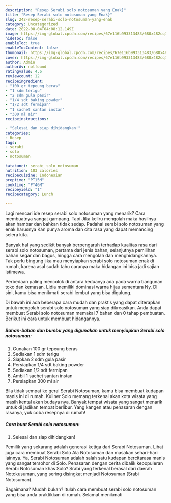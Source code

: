 ```yaml
---
description: "Resep Serabi solo notosuman yang Enak}"
title: "Resep Serabi solo notosuman yang Enak}"
slug: 242-resep-serabi-solo-notosuman-yang-enak
category: Uncategorized
date: 2022-08-04T04:08:12.149Z
image: https://img-global.cpcdn.com/recipes/67e116b993313483/680x482cq70/serabi-solo-notosuman-foto-resep-utama.jpg
hideToc: false
enableToc: true
enableTocContent: false
thumbnail: https://img-global.cpcdn.com/recipes/67e116b993313483/680x482cq70/serabi-solo-notosuman-foto-resep-utama.jpg
cover: https://img-global.cpcdn.com/recipes/67e116b993313483/680x482cq70/serabi-solo-notosuman-foto-resep-utama.jpg
author: Admin
authorAv: notfound
ratingvalue: 4.6
reviewcount: 12
recipeingredient:
- "100 gr tepeung beras"
- "1 sdm terigu"
- "2 sdm gula pasir"
- "1/4 sdt baking powder"
- "1/2 sdt fermipan"
- "1 sachet santan instan"
- "300 ml air"
recipeinstructions:

- "Selesai dan siap dihidangkan!"
categories:
- Resep
tags:
- serabi
- solo
- notosuman

katakunci: serabi solo notosuman 
nutrition: 103 calories
recipecuisine: Indonesian
preptime: "PT15M"
cooktime: "PT46M"
recipeyield: "1"
recipecategory: Lunch

---
```



Lagi mencari ide resep serabi solo notosuman yang menarik? Cara membuatnya sangat gampang. Tapi Jika keliru mengolah maka hasilnya akan hambar dan bahkan tidak sedap. Padahal serabi solo notosuman yang enak harusnya Kan punya aroma dan cita rasa yang dapat memancing selera kita.


Banyak hal yang sedikit banyak berpengaruh terhadap kualitas rasa dari serabi solo notosuman, pertama dari jenis bahan, selanjutnya pemilihan bahan segar dan bagus, hingga cara mengolah dan menghidangkannya. Tak perlu bingung jika mau menyiapkan serabi solo notosuman enak di rumah, karena asal sudah tahu caranya maka hidangan ini bisa jadi sajian istimewa.

Perbedaan paling mencolok di antara keduanya ada pada warna bangunan toko dan kemasan. Lidia memiliki dominasi warna hijau sementara Ny. Di sini, kamu bisa menikmati serabi lembut yang bisa digulung.


Di bawah ini ada beberapa cara mudah dan praktis yang dapat diterapkan untuk mengolah serabi solo notosuman yang siap dikreasikan. Anda dapat membuat Serabi solo notosuman memakai 7 bahan dan 0 tahap pembuatan. Berikut ini cara untuk membuat hidangannya.

<!--inarticleads1-->

##### Bahan-bahan dan bumbu yang digunakan untuk menyiapkan Serabi solo notosuman:

1. Gunakan 100 gr tepeung beras
1. Sediakan 1 sdm terigu
1. Siapkan 2 sdm gula pasir
1. Persiapkan 1/4 sdt baking powder
1. Sediakan 1/2 sdt fermipan
1. Ambil 1 sachet santan instan
1. Persiapkan 300 ml air


Bila tidak sempat ke gerai Serabi Notosuman, kamu bisa membuat kudapan manis ini di rumah. Kuliner Solo memang terkenal akan kota wisata yang masih kental akan budaya nya. Banyak tempat wisata yang sangat menarik untuk di jadikan tempat berlibur. Yang kangen atau penasaran dengan rasanya, yuk coba resepnya di rumah! 

<!--inarticleads2-->

##### Cara buat Serabi solo notosuman:


1. Selesai dan siap dihidangkan!

Pemilik yang sekarang adalah generasi ketiga dari Serabi Notosuman. Lihat juga cara membuat Serabi Solo Ala Notosuman dan masakan sehari-hari lainnya. Ya, Serabi Notosuman adalah salah satu kudapan bercitarasa manis yang sangat tersohor di Solo. Penasaran dengan cerita dibalik kepopuleran Serabi Notosuman khas Solo? Srabi yang terkenal berasal dari daerah Notokusuman, yang sering disingkat menjadi Notosuman (Srabi Notosuman). 

Bagaimana? Mudah bukan? Itulah cara membuat serabi solo notosuman yang bisa anda praktikkan di rumah. Selamat menikmati
